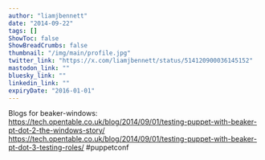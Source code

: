```yaml
---
author: "liamjbennett"
date: "2014-09-22"
tags: []
ShowToc: false
ShowBreadCrumbs: false
thumbnail: "/img/main/profile.jpg"
twitter_link: "https://x.com/liamjbennett/status/514120900036145152"
mastodon_link: ""
bluesky_link: ""
linkedin_link: ""
expiryDate: "2016-01-01"
---
```


Blogs for beaker-windows:
https://tech.opentable.co.uk/blog/2014/09/01/testing-puppet-with-beaker-pt-dot-2-the-windows-story/
https://tech.opentable.co.uk/blog/2014/09/01/testing-puppet-with-beaker-pt-dot-3-testing-roles/
#puppetconf


